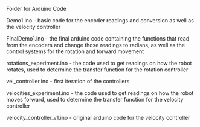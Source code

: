 Folder for Arduino Code

Demo1.ino - basic code for the encoder readings and conversion as well as the velocity controller

FinalDemo1.ino - the final arduino code containing the functions that read from the encoders and change those readings to radians, as well as the control systems for the rotation and forward movement

rotations_experiment.ino - the code used to get readings on how the robot rotates, used to determine the transfer function for the rotation controller

vel_controller.ino - first iteration of the controllers

velocities_experiment.ino - the code used to get readings on how the robot moves forward, used to determine the transfer function for the velocity controller

velocity_controller_v1.ino - original arduino code for the velocity controller
